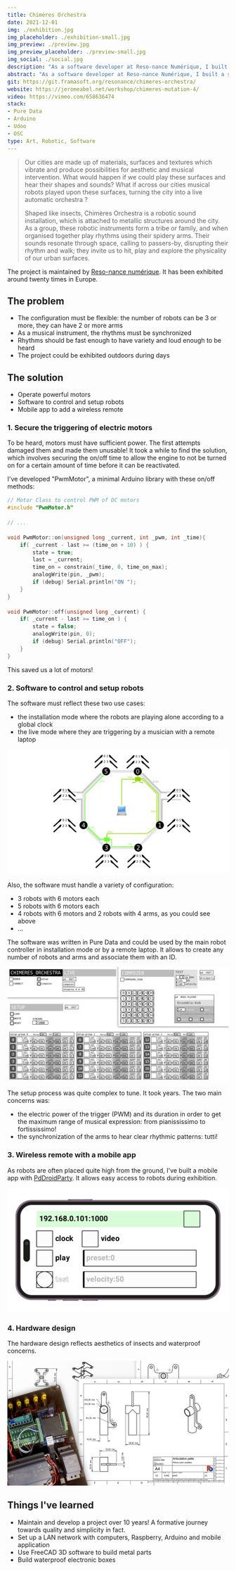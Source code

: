 ```yaml
---
title: Chimères Orchestra
date: 2021-12-01
img: ./exhibition.jpg
img_placeholder: ./exhibition-small.jpg
img_preview: ./preview.jpg
img_preview_placeholder: ./preview-small.jpg
img_social: ./social.jpg
description: "As a software developer at Reso-nance Numérique, I built a system to control five or more robotic drummers. As a tribe, they tap on poles in the city to create sound rhythms: an echo of human activites in primitive rhythms."
abstract: "As a software developer at Reso-nance Numérique, I built a system to control five or more robotic drummers. As a tribe, they tap on poles in the city to create sound rhythms: an echo of human activites in primitive rhythms." 
git: https://git.framasoft.org/resonance/chimeres-orchestra/
website: https://jeromeabel.net/workshop/chimeres-mutation-4/
video: https://vimeo.com/658636474
stack: 
- Pure Data
- Arduino
- Udoo
- OSC
type: Art, Robotic, Software
---
```


> Our cities are made up of materials, surfaces and textures which vibrate and produce possibilities for aesthetic and musical intervention. What would happen if we could play these surfaces and hear their shapes and sounds? What if across our cities musical robots played upon these surfaces, turning the city into a live automatic orchestra ?
> 
> Shaped like insects, Chimères Orchestra is a robotic sound installation, which is attached to metallic structures around the city. As a group, these robotic instruments form a tribe or family, and when organised together play rhythms using their spidery arms. Their sounds resonate through space, calling to passers-by, disrupting their rhythm and walk; they invite us to hit, play and explore the physicality of our urban surfaces.

The project is maintained by [Reso-nance numérique](https://reso-nance.org/chimeres-orchestra/). It has been exhibited around twenty times in Europe.

## The problem

- The configuration must be flexible: the number of robots can be 3 or more, they can have 2 or more arms
- As a musical instrument, the rhythms must be synchronized
- Rhythms should be fast enough to have variety and loud enough to be heard
- The project could be exhibited outdoors during days

## The solution

- Operate powerful motors
- Software to control and setup robots
- Mobile app to add a wireless remote

### 1. Secure the triggering of electric motors

To be heard, motors must have sufficient power. The first attempts damaged them and made them unusable! It took a while to find the solution, which involves securing the on/off time to allow the engine to not be turned on for a certain amount of time before it can be reactivated.

I've developed "PwmMotor", a minimal Arduino library with these on/off methods:

```c
// Motor Class to control PWM of DC motors
#include "PwmMotor.h"

// ...

void PwmMotor::on(unsigned long _current, int _pwm, int _time){
    if( _current - last >= (time_on + 10) ) {
        state = true;
        last = _current;
        time_on = constrain(_time, 0, time_on_max);
        analogWrite(pin, _pwm);
        if (debug) Serial.println("ON ");
    }
}

void PwmMotor::off(unsigned long _current) {
    if( _current - last >= time_on ) { 
        state = false;
        analogWrite(pin, 0);
        if (debug) Serial.println("OFF");
    }
}
```

This saved us a lot of motors!

### 2. Software to control and setup robots

The software must reflect these two use cases:

- the installation mode where the robots are playing alone according to a global clock
- the live mode where they are triggering by a musician with a remote laptop

![Setup 32 Arms - Chimères Orchestra](./setup32.png)

Also, the software must handle a variety of configuration:

- 3 robots with 6 motors each
- 5 robots with 6 motors each
- 4 robots with 6 motors and 2 robots with 4 arms, as you could see above
- ...

The software was written in Pure Data and could be used by the main robot controller in installation mode or by a remote laptop. It allows to create any number of robots and arms and associate them with an ID.

![Pure Data Patch Chimères Orchestra](./patch.png)

The setup process was quite complex to tune. It took years. The two main concerns was:

- the electric power of the trigger (PWM) and its duration in order to get the maximum range of musical expression: from pianississimo to fortississimo!
- the synchronization of the arms to hear clear rhythmic patterns: tutti!

### 3. Wireless remote with a mobile app

As robots are often placed quite high from the ground, I've built a mobile app with [PdDroidParty](https://droidparty.net/). It allows easy access to robots during exhibition.

![Pure Data Patch on mobile phone](./phone.png)

### 4. Hardware design

The hardware design reflects aesthetics of insects and waterproof concerns.

![Blueprints for building metal pieces and electronics box](./tech.jpg)

## Things I've learned

- Maintain and develop a project over 10 years! A formative journey towards quality and simplicity in fact.
- Set up a LAN network with computers, Raspberry, Arduino and mobile application
- Use FreeCAD 3D software to build metal parts
- Build waterproof electronic boxes
